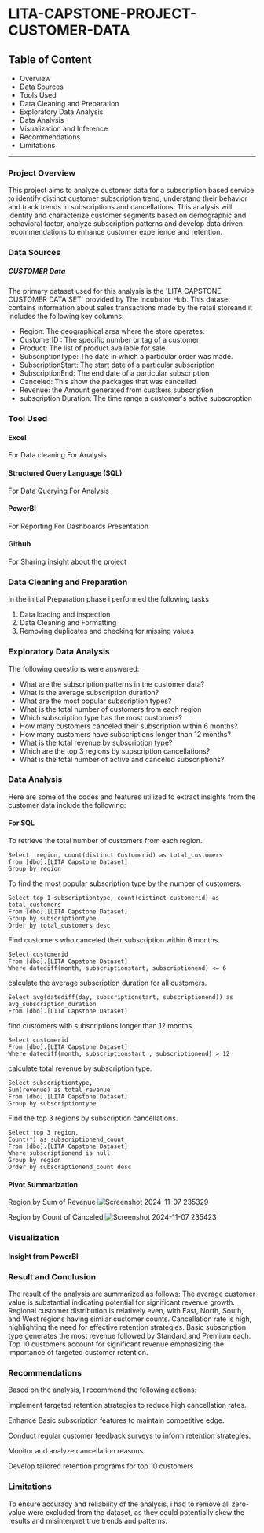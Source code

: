 # LITA-CAPSTONE-PROJECT-CUSTOMER-DATA

## Table of Content 
- Overview
- Data Sources
- Tools Used
- Data Cleaning and Preparation
- Exploratory Data Analysis
- Data Analysis
- Visualization and Inference
- Recommendations
- Limitations
----------------------------------------------------------------------------
### Project Overview

This project aims to analyze customer data for a subscription based service to identify distinct customer subscription trend, understand their behavior and track trends in subscriptions and cancellations. This analysis will identify and characterize customer segments based on demographic and behavioral factor, analyze subscription patterns and develop data driven recommendations to enhance customer experience and retention.

### Data Sources
##### CUSTOMER Data
The primary dataset used for this analysis is the 'LITA CAPSTONE CUSTOMER DATA SET' provided by The Incubator Hub. This dataset contains information about sales transactions made by the retail storeand it  includes the following key columns:
- Region: The geographical area where the store operates.
- CustomerID : The specific number or tag of a customer
- Product: The list of product available for sale
- SubscriptionType: The date in which a particular order was made.
- SubscriptionStart: The start date of a particular subscription
- SubscriptionEnd: The end date of a particular subscription
- Canceled: This show the packages that was cancelled 
- Revenue: the Amount generated from custkers subscription
- subscription Duration: The time range a customer's active subscroption

### Tool Used
#### Excel
  For Data cleaning
  For Analysis
  
#### Structured Query Language (SQL)
  For Data Querying
  For Analysis
  
#### PowerBI
For Reporting
For Dashboards Presentation

#### Github
For Sharing insight about the project

### Data Cleaning and Preparation
In the initial Preparation phase i performed the following tasks
1. Data loading and inspection
2. Data Cleaning and Formatting
3. Removing duplicates and checking for missing values

### Exploratory Data Analysis
The following questions were answered:
- What are the subscription patterns in the customer data?
- What is the average subscription duration?
- What are the most popular subscription types?
- ⁠What is the total number of customers from each region
- ⁠Which subscription type has the most customers?
- ⁠How many customers canceled their subscription within 6 months?
- ⁠How many customers have subscriptions longer than 12 months?
- ⁠What is the total revenue by subscription type?
- ⁠Which are the top 3 regions by subscription cancellations?
- ⁠What is the total number of active and canceled subscriptions?

### Data Analysis
Here are some of the codes and features utilized to extract insights from the customer data include the following:
#### For SQL
To retrieve the total number of customers from each region. 
```
Select  region, count(distinct Customerid) as total_customers 
from [dbo].[LITA Capstone Dataset]
Group by region
```
To find the most popular subscription type by the number of customers. 
```
Select top 1 subscriptiontype, count(distinct customerid) as total_customers
From [dbo].[LITA Capstone Dataset]
Group by subscriptiontype 
Order by total_customers desc
```
 Find customers who canceled their subscription within 6 months. 
```
Select customerid
From [dbo].[LITA Capstone Dataset]
Where datediff(month, subscriptionstart, subscriptionend) <= 6
```
calculate the average subscription duration for all customers. 
```
Select avg(datediff(day, subscriptionstart, subscriptionend)) as avg_subscription_duration
From [dbo].[LITA Capstone Dataset]
```
find customers with subscriptions longer than 12 months. 
```
Select customerid
From [dbo].[LITA Capstone Dataset]
Where datediff(month, subscriptionstart , subscriptionend) > 12
```
calculate total revenue by subscription type. 
```
Select subscriptiontype,
Sum(revenue) as total_revenue 
From [dbo].[LITA Capstone Dataset]
Group by subscriptiontype
```
Find the top 3 regions by subscription cancellations. 
```
Select top 3 region,
Count(*) as subscriptionend_count
From [dbo].[LITA Capstone Dataset]
Where subscriptionend is null
Group by region
Order by subscriptionend_count desc
```

#### Pivot Summarization
Region by Sum of Revenue
![Screenshot 2024-11-07 235329](https://github.com/user-attachments/assets/ddfe0897-27b4-418a-acb6-40cc71110b4e)

Region by Count of Canceled
![Screenshot 2024-11-07 235423](https://github.com/user-attachments/assets/5351d65c-d038-4e2f-a59e-8f48e8431447)

### Visualization
#### Insight from PowerBI



### Result and Conclusion
The result of the analysis are summarized as follows:
The average customer value is substantial indicating potential for significant revenue growth. Regional customer distribution is relatively even, with East, North, South, and West regions having similar customer counts. Cancellation rate is high, highlighting the need for effective retention strategies. Basic subscription type generates the most revenue followed by Standard and Premium each. Top 10 customers account for significant revenue emphasizing the importance of targeted customer retention.

### Recommendations
Based on the analysis, I recommend the following actions:

Implement targeted retention strategies to reduce high cancellation rates.

Enhance Basic subscription features to maintain competitive edge.

Conduct regular customer feedback surveys to inform retention strategies.

Monitor and analyze cancellation reasons.

Develop tailored retention programs for top 10 customers


### Limitations
To ensure accuracy and reliability of the analysis, i had to remove all zero-value were excluded from the dataset, as they could potentially skew the results and misinterpret true trends and patterns.
